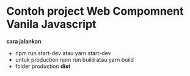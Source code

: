 # Contoh project Web Compomnent Vanila Javascript

**cara jalankan**
- npm run start-dev atau yarn start-dev
- untuk production npm run build atau yarn build
- folder production **dist**
